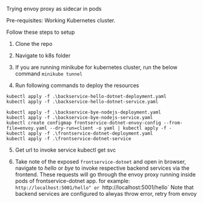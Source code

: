 Trying envoy proxy as sidecar in pods

Pre-requisites: Working Kubernetes cluster.

Follow these steps to setup
1)	Clone the repo
2)	Navigate to k8s folder
3)	If you are running minikube for kubernetes cluster, run the below command
`minikube tunnel`

5)	Run following commands to deploy the resources
```
kubectl apply -f .\backservice-hello-dotnet-deployment.yaml
kubectl apply -f .\backservice-hello-dotnet-service.yaml

kubectl apply -f .\backservice-bye-nodejs-deployment.yaml
kubectl apply -f .\backservice-bye-nodejs-service.yaml
kubectl create configmap frontservice-dotnet-envoy-config --from-file=envoy.yaml --dry-run=client -o yaml | kubectl apply -f -
kubectl apply -f .\frontservice-dotnet-deployment.yaml
kubectl apply -f .\frontservice-dotnet-service

```

5)	Get url to invoke service
kubectl get svc

6) Take note of the exposed `frontservice-dotnet`  and open in browser, navigate to *hello* or *bye* to invoke respective backend services via the frontend. These requests will go through the envoy proxy running inside pods of frontservice-dotnet app.
   for example: `http://localhost:5001/hello" or `http://localhost:5001/hello`
   Note that backend services are configured to alwyas throw error, retry from envoy
   
